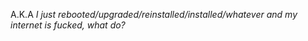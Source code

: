 A.K.A *I just rebooted/upgraded/reinstalled/installed/whatever and my internet is fucked, what do?*

